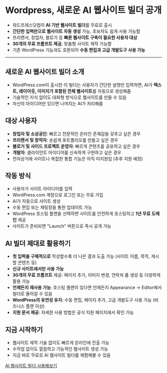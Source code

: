 # Wordpress, 새로운 AI 웹사이트 빌더 공개


* 워드프레스닷컴이 **AI 기반 웹사이트 빌더**를 무료로 출시
* **간단한 입력만으로 웹사이트 자동 생성** 가능, 초보자도 쉽게 사용 가능함
* 프리랜서, 창업자, 블로거 등 **빠른 웹사이트 구축이 필요한 사용자 대상**
* **30개의 무료 프롬프트 제공**, 맞춤형 사이트 제작 가능함
* 기존 WordPress 기능과도 호환되어 **수동 편집과 고급 개발도구 사용 가능**

---

새로운 AI 웹사이트 빌더 소개
-----------------

* WordPress.com이 출시한 이 빌더는 사용자가 간단한 설명만 입력하면, AI가 **텍스트, 레이아웃, 이미지가 포함된 전체 웹사이트**를 자동으로 생성해줌
* 기술적인 지식 없이도 대화형 방식으로 웹사이트를 만들 수 있음
* 자신의 아이디어만 있으면 나머지는 AI가 처리해줌

대상 사용자
------

* **창업자 및 소상공인**: 빠르고 전문적인 온라인 존재감을 갖추고 싶은 경우
* **프리랜서 및 창작자**: 손쉽게 포트폴리오를 만들고 싶은 경우
* **블로거 및 사이드 프로젝트 운영자**: 빠르게 콘텐츠를 공유하고 싶은 경우
* **개발자**: 클라이언트 아이디어를 신속하게 구현하고 싶은 경우
* 전자상거래 사이트나 복잡한 통합 기능은 아직 미지원임 (추후 지원 예정)

작동 방식
-----

* 사용자가 사이트 아이디어를 입력
* WordPress.com 계정으로 로그인 또는 무료 가입
* AI가 자동으로 사이트 생성
* 수동 편집 또는 채팅창을 통한 업데이트 가능
* WordPress 호스팅 플랜을 선택하면 사이트를 안전하게 호스팅하고 **1년 무료 도메인** 제공
* 사이트가 준비되면 "Launch" 버튼으로 즉시 공개 가능

AI 빌더 제대로 활용하기
--------------

* **첫 입력을 구체적으로** 작성할수록 더 나은 결과 도출 가능 (사이트 이름, 목적, 게시할 콘텐츠 등)
* **신규 사이트에서만 사용 가능**
* **30개의 무료 프롬프트** 제공: 페이지 추가, 이미지 변경, 연락처 폼 생성 등 다양하게 활용 가능
* **언제든지 재사용 가능**: 호스팅 플랜이 있다면 언제든지 Appearance → Editor에서 빌더로 돌아갈 수 있음
* **WordPress의 유연성 유지**: 수동 편집, 페이지 추가, 고급 개발도구 사용 가능 (비즈니스 플랜 이상)
* **지원 문서 제공**: 자세한 사용 방법은 공식 지원 페이지에서 확인 가능

지금 시작하기
-------

* 웹사이트 제작 기술 없이도 빠르게 온라인에 진출 가능
* 수작업 없이도 깔끔하고 기능적인 웹사이트 생성 가능
* 지금 바로 무료로 AI 웹사이트 빌더를 체험해볼 수 있음

[AI 웹사이트 빌더 사용해보기](https://wordpress.com/ai-website-builder/?ref=blog)

